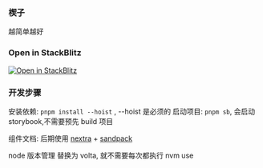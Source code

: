### 楔子

越简单越好

### Open in StackBlitz

[![Open in StackBlitz](https://developer.stackblitz.com/img/open_in_stackblitz.svg)](https://stackblitz.com/github/vaynevayne/get-ui)

### 开发步骤

安装依赖: `pnpm install --hoist` , --hoist 是必须的
启动项目: `pnpm sb`, 会启动 storybook,不需要预先 build 项目

组件文档: 后期使用 [nextra](https://nextra.site/) + [sandpack](https://sandpack.codesandbox.io/)

node 版本管理 替换为 volta, 就不需要每次都执行 nvm use
